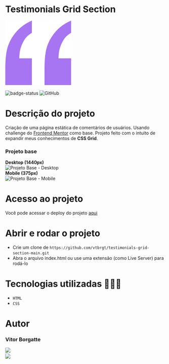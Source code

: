 # Testimonials Grid Section
<img src="./images/bg-pattern-quotation.svg">

![badge-status](https://img.shields.io/badge/status-FINALIZADO-green?style=for-the-badge)
![GitHub](https://img.shields.io/github/license/vtbrgt/testimonials-grid-section-main?style=for-the-badge)
# Descrição do projeto

Criação de uma página estática de comentários de usuários. Usando challenge do [Frontend Mentor](https://www.frontendmentor.io/) como base. Projeto feito com o intuito de expandir meus conhecimentos de **CSS Grid**.

### Projeto base

**Desktop (1440px)** <br>
<img src="https://res.cloudinary.com/dz209s6jk/image/upload/q_auto:good,w_900/Challenges/h05k6b7pqcylnhsw8pqs.jpg" alt="Projeto Base - Desktop" width="600"/> <br>
**Mobile (375px)** <br>
<img src="https://res.cloudinary.com/dz209s6jk/image/upload/q_auto:good,w_900/Challenges/tmr3zjtypswhmqaylwgi.jpg" alt="Projeto Base - Mobile" width="600"/>

# Acesso ao projeto

Você pode acessar o deploy do projeto [aqui](https://testimonials-grid-section-main-vtbrgt.vercel.app)

# Abrir e rodar o projeto

- Crie um clone de `https://github.com/vtbrgt/testimonials-grid-section-main.git`
- Abra o arquivo index.html ou use uma extensão (como Live Server) para rodá-lo

# Tecnologias utilizadas 👨🏻‍💻

- `HTML`
- `CSS`

# Autor

### Vitor Borgatte
<a style="display: block;" href="https://www.github.com/vtbrgt" target="_blank">
<img src="https://img.shields.io/badge/GitHub-100000?style=for-the-badge&logo=github&logoColor=white">
</a>
<a href="https://www.linkedin.com/in/vitor-borgatte/" target="_blank">
<img src="https://img.shields.io/badge/LinkedIn-0077B5?style=for-the-badge&logo=linkedin&logoColor=white">
</a>
